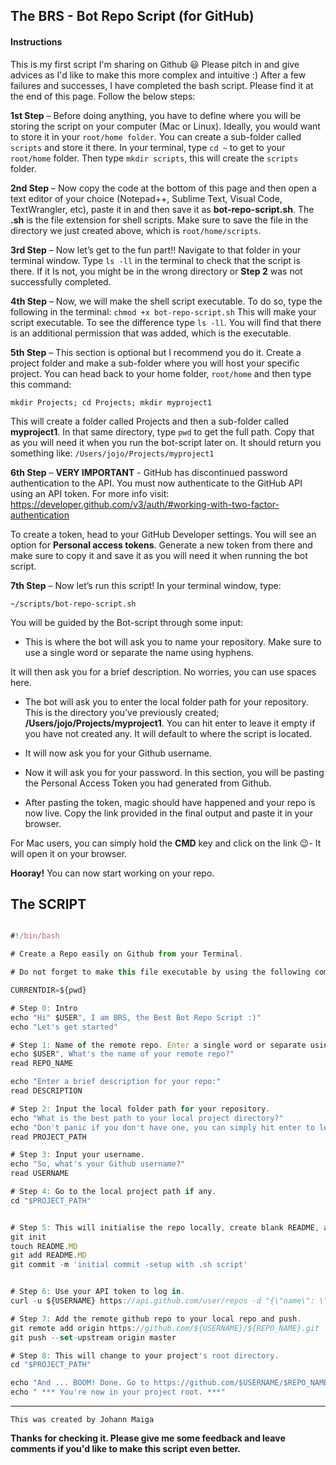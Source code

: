 The BRS - Bot Repo Script (for GitHub)
------------

#### Instructions

This is my first script I'm sharing on Github 😃 Please pitch in and give advices as I'd like to make this more complex and intuitive :)
After a few failures and successes, I have completed the bash script. Please find it at the end of this page. Follow the below steps: 

**1st Step** – Before doing anything, you have to define where you will be storing the script on your computer (Mac or Linux). 
Ideally, you would want to store it in your `root/home folder`. You can create a sub-folder called `scripts` and store it there. In your terminal, type `cd ~` to get to your `root/home` folder. Then type `mkdir scripts`, this will create the `scripts` folder. 

**2nd Step** – Now copy the code at the bottom of this page and then open a text editor of your choice (Notepad++, Sublime Text, Visual Code, TextWrangler, etc), paste it in and then save it as **bot-repo-script.sh**. The **.sh** is the file extension for shell scripts. Make sure to save the file in the directory we just created above, which is `root/home/scripts`. 

**3rd Step** – Now let’s get to the fun part!! Navigate to that folder in your terminal window.
Type `ls -ll` in the terminal to check that the script is there. If it Is not, you might be in the wrong directory or **Step 2** was not successfully completed. 

**4th Step** – Now, we will make the shell script executable. To do so, type the following in the terminal: `chmod +x bot-repo-script.sh` This will make your script executable. To see the difference type `ls -ll`. You will find that there is an additional permission that was added, which is the executable. 

**5th Step** – This section is optional but I recommend you do it. 
Create a project folder and make a sub-folder where you will host your specific project. 
You can head back to your home folder, `root/home` and then type this command:

`mkdir Projects; cd Projects; mkdir myproject1`

This will create a folder called Projects and then a sub-folder called **myproject1**. 
In that same directory, type `pwd` to get the full path. Copy that as you will need it when you run the bot-script later on. 
It should return you something like: `/Users/jojo/Projects/myproject1`

**6th Step** – **VERY IMPORTANT** - GitHub has discontinued password authentication to the API. You must now authenticate to the GitHub API using an API token. For more info visit: https://developer.github.com/v3/auth/#working-with-two-factor-authentication

To create a token, head to your GitHub Developer settings. You will see an option for **Personal access tokens**. Generate a new token from there and make sure to copy it and save it as you will need it when running the bot script.

**7th Step** – Now let’s run this script! In your terminal window, type:

 `~/scripts/bot-repo-script.sh`

You will be guided by the Bot-script through some input: 

* This is where the bot will ask you to name your repository. Make sure to use a single word or separate the name using hyphens. 

It will then ask you for a brief description. No worries, you can use spaces here.  

* The bot will ask you to enter the local folder path for your repository. This is the directory you’ve previously created; **/Users/jojo/Projects/myproject1**. You can hit enter to leave it empty if you have not created any. It will default to where the script is located.

* It will now ask you for your Github username.

* Now it will ask you for your password. In this section, you will be pasting the Personal Access Token you had generated from Github. 

* After pasting the token, magic should have happened and your repo is now live. 
Copy the link provided in the final output and paste it in your browser. 

For Mac users, you can simply hold the **CMD** key and click on the link 😉- It will open it on your browser. 

**Hooray!** You can now start working on your repo. 



The SCRIPT
----------

```js 

#!/bin/bash

# Create a Repo easily on Github from your Terminal.

# Do not forget to make this file executable by using the following command: chmod +x <<filename.sh>>

CURRENTDIR=${pwd}

# Step 0: Intro
echo "Hi" $USER", I am BRS, the Best Bot Repo Script :)"
echo "Let's get started"

# Step 1: Name of the remote repo. Enter a single word or separate using hyphens.
echo $USER", What's the name of your remote repo?"
read REPO_NAME

echo "Enter a brief description for your repo:"
read DESCRIPTION

# Step 2: Input the local folder path for your repository.
echo "What is the best path to your local project directory?"
echo "Don't panic if you don't have one, you can simply hit enter to leave it empty :)"
read PROJECT_PATH

# Step 3: Input your username.
echo "So, what's your Github username?"
read USERNAME

# Step 4: Go to the local project path if any.
cd "$PROJECT_PATH"


# Step 5: This will initialise the repo locally, create blank README, add and commit.
git init
touch README.MD
git add README.MD
git commit -m 'initial commit -setup with .sh script'


# Step 6: Use your API token to log in.
curl -u ${USERNAME} https://api.github.com/user/repos -d "{\"name\": \"${REPO_NAME}\", \"description\": \"${DESCRIPTION}\"}"

# Step 7: Add the remote github repo to your local repo and push.
git remote add origin https://github.com/${USERNAME}/${REPO_NAME}.git
git push --set-upstream origin master

# Step 8: This will change to your project's root directory.
cd "$PROJECT_PATH"

echo "And ... BOOM! Done. Go to https://github.com/$USERNAME/$REPO_NAME to see your new repo :D Enjoy your Coding." $USER 
echo " *** You're now in your project root. ***"

```
----------

`This was created by Johann Maiga`

**Thanks for checking it. Please give me some feedback and leave comments if you'd like to make this script even better.** 
